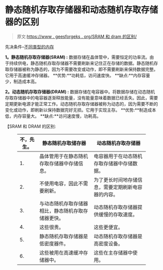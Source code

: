 # 静态随机存取存储器和动态随机存取存储器的区别

> 原文:[https://www . geesforgeks . org/SRAM 和 dram 的区别/](https://www.geeksforgeeks.org/difference-between-sram-and-dram/)

先决条件–[不同类型的内存](https://www.geeksforgeeks.org/different-types-ram-random-access-memory/)

**1。静态随机存取存储器(SRAM) :**
数据存储在晶体管中，需要恒定的功率流。由于持续供电，静态随机存取存储器不需要刷新来记住正在存储的数据。静态随机存取存储器被称为静态的，因为不需要改变或动作，即不需要刷新来保持数据完整。它用于高速缓冲存储器。
**优势:**功耗低，访问速度快。
**缺点:**内存容量少，制造成本高。

**2。动态随机存取存储器(DRAM) :**
数据存储在电容器中。将数据存储在动态随机存取存储器中的电容器逐渐释放能量，没有能量意味着数据已经丢失。因此，需要定期更新电源才能正常工作。动态随机存取存储器被称为动态的，因为需要不断的变化或动作，即刷新以保持数据完好无损。它用于实现主存。
**优势:**制造成本低，内存容量大。
**缺点:**访问速度慢，功耗高。

【SRAM 和 DRAM 的区别:

<figure class="table">

| 不，先生。 | 静态随机存取储存器 | 动态随机存取存储器 |
| --- | --- | --- |
| 1. | 晶体管用于在静态随机存取存储器中存储信息。 | 电容器用于在动态随机存取存储器中存储数据。 |
| 2. | 不使用电容，因此不需要刷新。 | 为了更长时间地存储信息，需要定期刷新电容器的内容。 |
| 3. | 与动态随机存取存储器相比，静态随机存取存储器更快。 | 动态随机存取存储器提供缓慢的存取速度。 |
| 4. | 这些很贵。 | 这些更便宜。 |
| 5. | 静态随机存取存储器是低密度器件。 | 动态随机存取存储器是高密度设备。 |
| 6. | 这些被用在高速缓冲存储器中。 | 这些在主存储器中使用。 |

</figure>
